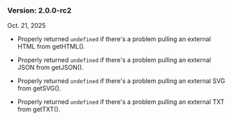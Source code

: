 ### Version: 2.0.0-rc2

Oct. 21, 2025

- Properly returned `undefined` if there's a 
problem pulling an external HTML from 
getHTML().

- Properly returned `undefined` if there's a 
problem pulling an external JSON from 
getJSON().

- Properly returned `undefined` if there's a 
problem pulling an external SVG from 
getSVG().

- Properly returned `undefined` if there's a 
problem pulling an external TXT from 
getTXT().


